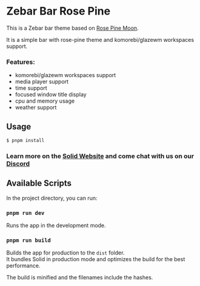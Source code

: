 # Zebar Bar Rose Pine

This is a Zebar bar theme based on [Rose Pine Moon](https://rosepinetheme.com/).

It is a simple bar with rose-pine theme and komorebi/glazewm workspaces support.

### Features:

- komorebi/glazewm workspaces support
- media player support
- time support
- focused window title display
- cpu and memory usage
- weather support

## Usage

```bash
$ pnpm install
```

### Learn more on the [Solid Website](https://solidjs.com) and come chat with us on our [Discord](https://discord.com/invite/solidjs)

## Available Scripts

In the project directory, you can run:

### `pnpm run dev`

Runs the app in the development mode.

### `pnpm run build`

Builds the app for production to the `dist` folder.<br>
It bundles Solid in production mode and optimizes the build for the best performance.

The build is minified and the filenames include the hashes.<br>
